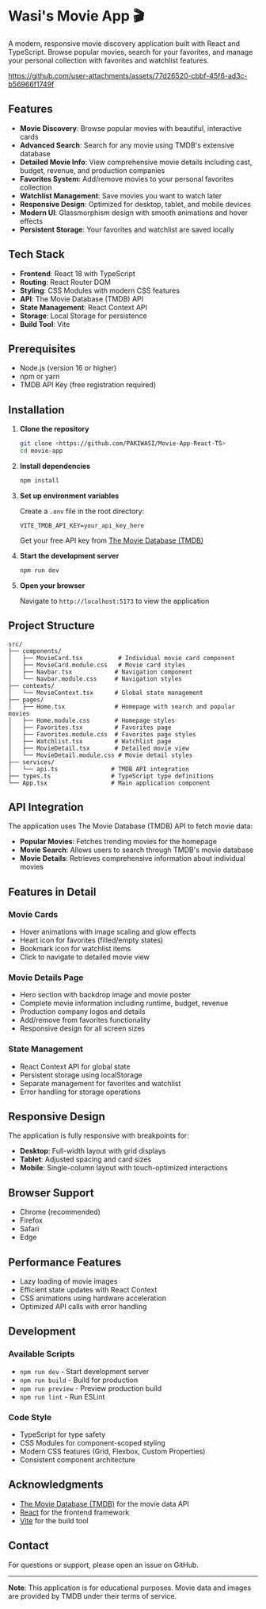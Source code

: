 # Wasi's Movie App 🎬

A modern, responsive movie discovery application built with React and TypeScript. Browse popular movies, search for your favorites, and manage your personal collection with favorites and watchlist features.

https://github.com/user-attachments/assets/77d26520-cbbf-45f6-ad3c-b56966f1749f

## Features

- **Movie Discovery**: Browse popular movies with beautiful, interactive cards
- **Advanced Search**: Search for any movie using TMDB's extensive database
- **Detailed Movie Info**: View comprehensive movie details including cast, budget, revenue, and production companies
- **Favorites System**: Add/remove movies to your personal favorites collection
- **Watchlist Management**: Save movies you want to watch later
- **Responsive Design**: Optimized for desktop, tablet, and mobile devices
- **Modern UI**: Glassmorphism design with smooth animations and hover effects
- **Persistent Storage**: Your favorites and watchlist are saved locally

## Tech Stack

- **Frontend**: React 18 with TypeScript
- **Routing**: React Router DOM
- **Styling**: CSS Modules with modern CSS features
- **API**: The Movie Database (TMDB) API
- **State Management**: React Context API
- **Storage**: Local Storage for persistence
- **Build Tool**: Vite

## Prerequisites

- Node.js (version 16 or higher)
- npm or yarn
- TMDB API Key (free registration required)

## Installation

1. **Clone the repository**
   ```bash
   git clone <https://github.com/PAKIWASI/Movie-App-React-TS>
   cd movie-app
   ```

2. **Install dependencies**
   ```bash
   npm install
   ```

3. **Set up environment variables**
   
   Create a `.env` file in the root directory:
   ```env
   VITE_TMDB_API_KEY=your_api_key_here
   ```
   
   Get your free API key from [The Movie Database (TMDB)](https://www.themoviedb.org/settings/api)

4. **Start the development server**
   ```bash
   npm run dev
   ```

5. **Open your browser**
   
   Navigate to `http://localhost:5173` to view the application

## Project Structure

```
src/
├── components/
│   ├── MovieCard.tsx          # Individual movie card component
│   ├── MovieCard.module.css   # Movie card styles
│   ├── Navbar.tsx            # Navigation component
│   └── Navbar.module.css     # Navigation styles
├── contexts/
│   └── MovieContext.tsx      # Global state management
├── pages/
│   ├── Home.tsx              # Homepage with search and popular movies
│   ├── Home.module.css       # Homepage styles
│   ├── Favorites.tsx         # Favorites page
│   ├── Favorites.module.css  # Favorites page styles
│   ├── Watchlist.tsx         # Watchlist page
│   ├── MovieDetail.tsx       # Detailed movie view
│   └── MovieDetail.module.css # Movie detail styles
├── services/
│   └── api.ts               # TMDB API integration
├── types.ts                 # TypeScript type definitions
└── App.tsx                  # Main application component
```

## API Integration

The application uses The Movie Database (TMDB) API to fetch movie data:

- **Popular Movies**: Fetches trending movies for the homepage
- **Movie Search**: Allows users to search through TMDB's movie database
- **Movie Details**: Retrieves comprehensive information about individual movies

## Features in Detail

### Movie Cards
- Hover animations with image scaling and glow effects
- Heart icon for favorites (filled/empty states)
- Bookmark icon for watchlist items
- Click to navigate to detailed movie view

### Movie Details Page
- Hero section with backdrop image and movie poster
- Complete movie information including runtime, budget, revenue
- Production company logos and details
- Add/remove from favorites functionality
- Responsive design for all screen sizes

### State Management
- React Context API for global state
- Persistent storage using localStorage
- Separate management for favorites and watchlist
- Error handling for storage operations

## Responsive Design

The application is fully responsive with breakpoints for:
- **Desktop**: Full-width layout with grid displays
- **Tablet**: Adjusted spacing and card sizes
- **Mobile**: Single-column layout with touch-optimized interactions

## Browser Support

- Chrome (recommended)
- Firefox
- Safari
- Edge

## Performance Features

- Lazy loading of movie images
- Efficient state updates with React Context
- CSS animations using hardware acceleration
- Optimized API calls with error handling

## Development

### Available Scripts

- `npm run dev` - Start development server
- `npm run build` - Build for production
- `npm run preview` - Preview production build
- `npm run lint` - Run ESLint

### Code Style

- TypeScript for type safety
- CSS Modules for component-scoped styling
- Modern CSS features (Grid, Flexbox, Custom Properties)
- Consistent component architecture

## Acknowledgments

- [The Movie Database (TMDB)](https://www.themoviedb.org/) for the movie data API
- [React](https://reactjs.org/) for the frontend framework
- [Vite](https://vitejs.dev/) for the build tool

## Contact

For questions or support, please open an issue on GitHub.

---

**Note**: This application is for educational purposes. Movie data and images are provided by TMDB under their terms of service.
